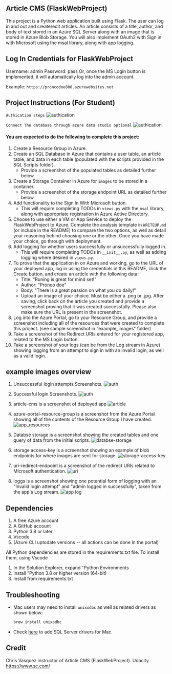## Article CMS (FlaskWebProject)

This project is a Python web application built using Flask. The user can log in and out and create/edit articles. An article consists of a title, author, and body of text stored in an Azure SQL Server along with an image that is stored in Azure Blob Storage. You will also implement OAuth2 with Sign in with Microsoft using the msal library, along with app logging.

## Log In Credentials for FlaskWebProject

Username: admin
Password: pass
Or, once the MS Login button is implemented, it will automatically log into the admin account.



Example: `https://proncodoe800.azurewebsites.net`


## Project Instructions (For Student)

`Authication steps`
![authication](https://i.ibb.co/sjrGHrR/Authication-steps.gif)


`Connect The database through azure data studio optional`
![authication](https://i.ibb.co/HKXgHgM/azure-db.gif)

#### You are expected to do the following to complete this project:
1. Create a Resource Group in Azure.
2. Create an SQL Database in Azure that contains a user table, an article table, and data in each table (populated with the scripts provided in the SQL Scripts folder).
    - Provide a screenshot of the populated tables as detailed further below.
3. Create a Storage Container in Azure for `images` to be stored in a container.
    - Provide a screenshot of the storage endpoint URL as detailed further below.
4. Add functionality to the Sign In With Microsoft button. 
    - This will require completing TODOs in `views.py` with the `msal` library, along with appropriate registration in Azure Active Directory.
5. Choose to use either a VM or App Service to deploy the FlaskWebProject to Azure. Complete the analysis template in `WRITEUP.md` (or include in the README) to compare the two options, as well as detail your reasoning behind choosing one or the other. Once you have made your choice, go through with deployment.
6. Add logging for whether users successfully or unsuccessfully logged in.
    - This will require completing TODOs in `__init__.py`, as well as adding logging where desired in `views.py`.
7. To prove that the application in on Azure and working, go to the URL of your deployed app, log in using the credentials in this README, click the Create button, and create an article with the following data:
	- Title: "Runing is great for mind set!"
	- Author: "Pronco doe"
	- Body: "There is a great passion on what you do daily!"
	- Upload an image of your choice. Must be either a .png or .jpg.
   After saving, click back on the article you created and provide a screenshot proving that it was created successfully. Please also make sure the URL is present in the screenshot.
8. Log into the Azure Portal, go to your Resource Group, and provide a screenshot including all of the resources that were created to complete this project. (see sample screenshot in "example_images" folder)
9. Take a screenshot of the Redirect URIs entered for your registered app, related to the MS Login button.
10. Take a screenshot of your logs (can be from the Log stream in Azure) showing logging from an attempt to sign in with an invalid login, as well as a valid login.

## example images overview

1. Unsuccessful login attempts Screenshots.
![auth](https://i.ibb.co/tqXC3GZ/unsuccessfully-login.png)

2. Successful login Screenshots.
![auth](https://i.ibb.co/FwBxgTz/successful-signin.png)

3. article-cms is a screenshot of deployed app
![article](https://i.ibb.co/NthKMsp/article-cms.png)

4. azure-portal-resource-group is a screenshot from the Azure Portal showing all of the contents of the Resource Group I have created.
![app_resources](https://i.ibb.co/KKTYTFB/resource-gouo.png)

5. Databse storage is a screenshot showing the created tables and one query of data from the initial scripts.
![databse-storage](https://i.ibb.co/6WFqY1q/azure-databse.png)

6. storage access-key is a screenshot showing an example of blob endpoints for where images are sent for storage.
![storage-access-key](https://i.ibb.co/LxxGP18/storage-access-key.png)

7. uri-redirect-endpoint is a screenshot of the redirect URIs related to Microsoft authentication.
![uri](https://i.ibb.co/s9LdYmP/url-endpoint-azure.png)

8. loggs is a screenshot showing one potential form of logging with an "Invalid login attempt" and "admin logged in successfully", taken from the app's Log stream.
![app log](https://i.ibb.co/rcNCbhX/loggs.png)

## Dependencies

1. A free Azure account
2. A GitHub account
3. Python 3.8 or later
4. Vscode
5. (Azure CLI uptodate versions
  -- all actions can be done in the portal)

All Python dependencies are stored in the requirements.txt file. To install them, using Vscode
1. In the Solution Explorer, expand "Python Environments
2. Install "Python 3.8 or higher version (64-bit) 
3. Install from requirements.txt

## Troubleshooting

- Mac users may need to install `unixodbc` as well as related drivers as shown below:
    ```bash
    brew install unixodbc
    ```
- Check [here](https://docs.microsoft.com/en-us/sql/connect/odbc/linux-mac/install-microsoft-odbc-driver-sql-server-macos?view=sql-server-ver15) to add SQL Server drivers for Mac.

## Credit

Chris Vasquez instructor of Article CMS (FlaskWebProject).
 Udacity.
<https://www.sc.com/>
